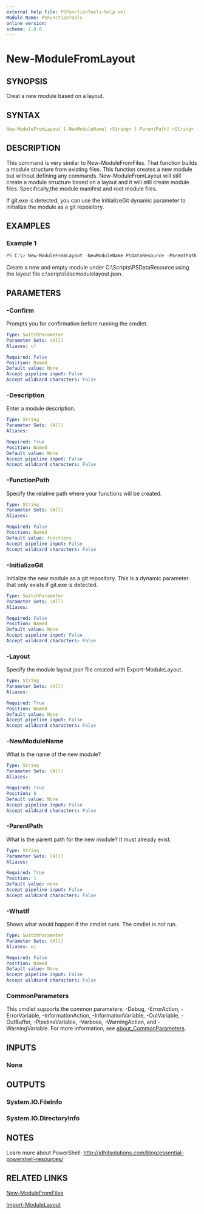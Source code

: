 ```yaml
---
external help file: PSFunctionTools-help.xml
Module Name: PSFunctionTools
online version:
schema: 2.0.0
---
```


# New-ModuleFromLayout

## SYNOPSIS

Creat a new module based on a layout.

## SYNTAX

```yaml
New-ModuleFromLayout [-NewModuleName] <String> [-ParentPath] <String> -Description <String> -Layout <String> [-FunctionPath <String>] [-WhatIf] [-Confirm] [-InitializeGit] [<CommonParameters>]
```

## DESCRIPTION

This command is very similar to New-ModuleFromFiles. That function builds a module structure from existing files. This function creates a new module but without defining any commands. New-ModuleFromLayout will still create a module structure based on a layout and it will still create module files. Specifically,the module manifest and root module files.

If git.exe is detected, you can use the InitializeGit dynamic parameter to initialize the module as a git repository.

## EXAMPLES

### Example 1

```powershell
PS C:\> New-ModuleFromLayout -NewModuleName PSDataResource -ParentPath c:\scripts -Description "A class-based DSC resource to do something." -Layout .c:\scripts\DSCModuleLayout.json
```

Create a new and empty module under C:\Scripts\PSDataResource using the layout file c:\scripts\dscmodulelayout.json.

## PARAMETERS

### -Confirm

Prompts you for confirmation before running the cmdlet.

```yaml
Type: SwitchParameter
Parameter Sets: (All)
Aliases: cf

Required: False
Position: Named
Default value: None
Accept pipeline input: False
Accept wildcard characters: False
```

### -Description

Enter a module description.

```yaml
Type: String
Parameter Sets: (All)
Aliases:

Required: True
Position: Named
Default value: None
Accept pipeline input: False
Accept wildcard characters: False
```

### -FunctionPath

Specify the relative path where your functions will be created.

```yaml
Type: String
Parameter Sets: (All)
Aliases:

Required: False
Position: Named
Default value: functions
Accept pipeline input: False
Accept wildcard characters: False
```

### -InitializeGit

Initialize the new module as a git repository. This is a dynamic parameter that only exists if git.exe is detected.

```yaml
Type: SwitchParameter
Parameter Sets: (All)
Aliases:

Required: False
Position: Named
Default value: None
Accept pipeline input: False
Accept wildcard characters: False
```

### -Layout

Specify the module layout json file created with Export-ModuleLayout.

```yaml
Type: String
Parameter Sets: (All)
Aliases:

Required: True
Position: Named
Default value: None
Accept pipeline input: False
Accept wildcard characters: False
```

### -NewModuleName

What is the name of the new module?

```yaml
Type: String
Parameter Sets: (All)
Aliases:

Required: True
Position: 0
Default value: None
Accept pipeline input: False
Accept wildcard characters: False
```

### -ParentPath

What is the parent path for the new module?
It must already exist.

```yaml
Type: String
Parameter Sets: (All)
Aliases:

Required: True
Position: 1
Default value: none
Accept pipeline input: False
Accept wildcard characters: False
```

### -WhatIf

Shows what would happen if the cmdlet runs.
The cmdlet is not run.

```yaml
Type: SwitchParameter
Parameter Sets: (All)
Aliases: wi

Required: False
Position: Named
Default value: None
Accept pipeline input: False
Accept wildcard characters: False
```

### CommonParameters

This cmdlet supports the common parameters: -Debug, -ErrorAction, -ErrorVariable, -InformationAction, -InformationVariable, -OutVariable, -OutBuffer, -PipelineVariable, -Verbose, -WarningAction, and -WarningVariable. For more information, see [about_CommonParameters](http://go.microsoft.com/fwlink/?LinkID=113216).

## INPUTS

### None

## OUTPUTS

### System.IO.FileInfo

### System.IO.DirectoryInfo

## NOTES

Learn more about PowerShell: http://jdhitsolutions.com/blog/essential-powershell-resources/

## RELATED LINKS

[New-ModuleFromFiles](New-ModuleFromFiles.md)

[Import-ModuleLayout](Import-ModuleLayout.md)
